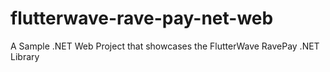 # flutterwave-rave-pay-net-web
A Sample .NET Web Project that showcases the FlutterWave RavePay .NET Library
